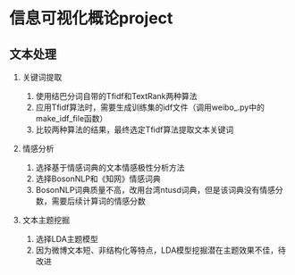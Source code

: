 # 信息可视化概论project

## 文本处理

1. 关键词提取
   1. 使用结巴分词自带的Tfidf和TextRank两种算法
   2. 应用Tfidf算法时，需要生成训练集的idf文件（调用weibo_.py中的make_idf_file函数）
   3. 比较两种算法的结果，最终选定Tfidf算法提取文本关键词

2. 情感分析
   1. 选择基于情感词典的文本情感极性分析方法
   2. 选择BosonNLP和《知网》情感词典
   3. BosonNLP词典质量不高，改用台湾ntusd词典，但是该词典没有情感分数，需要后续计算词的情感分数

3. 文本主题挖掘
   1. 选择LDA主题模型
   2. 因为微博文本短、非结构化等特点，LDA模型挖掘潜在主题效果不佳，待改进




